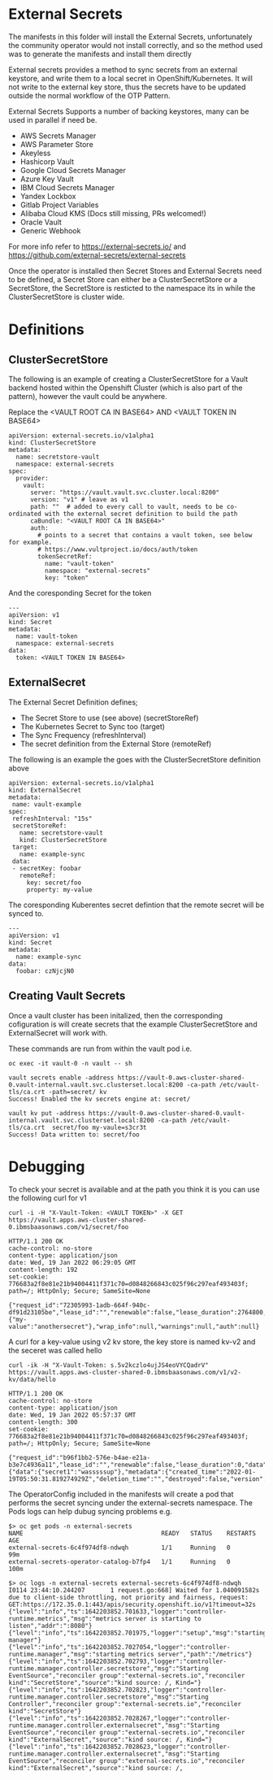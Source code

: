 # External Secrets

The manifests in this folder will install the External Secrets, unfortunately the community operator would not install correctly, and so the method used was to generate the manifests and install them directly
 
External secrets provides a method to sync secrets from an external keystore, and write them to a local secret in OpenShift/Kubernetes. It will not write to the external key store, thus the secrets have to be updated outside the normal workflow of the OTP Pattern.

External Secrets Supports a number of backing keystores, many can be used in parallel if need be.
 + AWS Secrets Manager
 + AWS Parameter Store
 + Akeyless
 + Hashicorp Vault
 + Google Cloud Secrets Manager
 + Azure Key Vault
 + IBM Cloud Secrets Manager
 + Yandex Lockbox
 + Gitlab Project Variables
 + Alibaba Cloud KMS (Docs still missing, PRs welcomed!)
 + Oracle Vault
 + Generic Webhook

For more info refer to https://external-secrets.io/ and https://github.com/external-secrets/external-secrets

Once the operator is installed then Secret Stores and External Secrets need to be defined, a Secret Store can either be a ClusterSecretStore or a SecretStore, the SecretStore is resticted to the namespace its in while the ClusterSecretStore is cluster wide.

# Definitions
## ClusterSecretStore
The following is an example of creating a ClusterSecretStore for a Vault backend hosted within the Openshift Cluster (which is also part of the pattern), however the vault could be anywhere.

Replace the \<VAULT ROOT CA IN BASE64\> AND \<VAULT TOKEN IN BASE64\>

```
apiVersion: external-secrets.io/v1alpha1
kind: ClusterSecretStore
metadata:
  name: secretstore-vault
  namespace: external-secrets
spec:
  provider:
    vault:
      server: "https://vault.vault.svc.cluster.local:8200"
      version: "v1" # leave as v1
      path: ""  # added to every call to vault, needs to be co-ordinated with the external secret definition to build the path
      caBundle: "<VAULT ROOT CA IN BASE64>"
      auth:
        # points to a secret that contains a vault token, see below for example.
        # https://www.vultproject.io/docs/auth/token
        tokenSecretRef:
          name: "vault-token"
          namespace: "external-secrets"
          key: "token"
```

And the coresponding Secret for the token
```
---
apiVersion: v1
kind: Secret
metadata:
  name: vault-token
  namespace: external-secrets
data:
  token: <VAULT TOKEN IN BASE64>
```


## ExternalSecret
The External Secret Definition defines;
 - The Secret Store to use (see above) (secretStoreRef)
 - The Kubernetes Secret to Sync too (target)
 - The Sync Frequency (refreshInterval)
 - The secret definition from the External Store (remoteRef)

The following is an example the goes with the ClusterSecretStore definition above
 ```
 apiVersion: external-secrets.io/v1alpha1
kind: ExternalSecret
metadata:
  name: vault-example
spec:
  refreshInterval: "15s"
  secretStoreRef:
    name: secretstore-vault
    kind: ClusterSecretStore
  target:
    name: example-sync
  data:
  - secretKey: foobar
    remoteRef:
      key: secret/foo
      property: my-value
```

The coresponding Kuberentes secret defintion that the remote secret will be synced to.
```
---
apiVersion: v1
kind: Secret
metadata:
  name: example-sync
data:
  foobar: czNjcjN0
```


## Creating Vault Secrets
Once a vault cluster has been initalized, then the corresponding cofiguration is will create secrets that the example ClusterSecretStore and ExternalSecret will work with.

These commands are run from within the vault pod i.e. 
``` 
oc exec -it vault-0 -n vault -- sh 

vault secrets enable -address https://vault-0.aws-cluster-shared-0.vault-internal.vault.svc.clusterset.local:8200 -ca-path /etc/vault-tls/ca.crt -path=secret/ kv
Success! Enabled the kv secrets engine at: secret/

vault kv put -address https://vault-0.aws-cluster-shared-0.vault-internal.vault.svc.clusterset.local:8200 -ca-path /etc/vault-tls/ca.crt  secret/foo my-vaule=s3cr3t
Success! Data written to: secret/foo
```


# Debugging
To check your secret is available and at the path you think it is you can use the following curl for v1 
```
curl -i -H "X-Vault-Token: <VAULT TOKEN>" -X GET https://vault.apps.aws-cluster-shared-0.ibmsbaasonaws.com/v1/secret/foo

HTTP/1.1 200 OK
cache-control: no-store
content-type: application/json
date: Wed, 19 Jan 2022 06:29:05 GMT
content-length: 192
set-cookie: 776683a2f8e81e21b94004411f371c70=d0848266843c025f96c297eaf493403f; path=/; HttpOnly; Secure; SameSite=None

{"request_id":"72305993-1adb-664f-940c-df91d23105be","lease_id":"","renewable":false,"lease_duration":2764800,"data":{"my-value":"anothersecret"},"wrap_info":null,"warnings":null,"auth":null}
```

A curl for a key-value using v2 kv store, the key store is named kv-v2 and the seceret was called hello
```
curl -ik -H "X-Vault-Token: s.5v2kczlo4ujJS4eoVYCQadrV" https://vault.apps.aws-cluster-shared-0.ibmsbaasonaws.com/v1/v2-kv/data/hello

HTTP/1.1 200 OK
cache-control: no-store
content-type: application/json
date: Wed, 19 Jan 2022 05:57:37 GMT
content-length: 300
set-cookie: 776683a2f8e81e21b94004411f371c70=d0848266843c025f96c297eaf493403f; path=/; HttpOnly; Secure; SameSite=None

{"request_id":"b96f1bb2-576e-b4ae-e21a-b3e7c4936a11","lease_id":"","renewable":false,"lease_duration":0,"data":{"data":{"secret1":"wasssssup"},"metadata":{"created_time":"2022-01-19T05:50:31.819274929Z","deletion_time":"","destroyed":false,"version":1}},"wrap_info":null,"warnings":null,"auth":null}
```

The OperatorConfig included in the manifests will create a pod that performs the secret syncing under the external-secrets namespace.
The Pods logs can help dubug syncing problems e.g.

```
$> oc get pods -n external-secrets
NAME                                      READY   STATUS    RESTARTS   AGE
external-secrets-6c4f974df8-ndwqh         1/1     Running   0          99m
external-secrets-operator-catalog-b7fp4   1/1     Running   0          100m

$> oc logs -n external-secrets external-secrets-6c4f974df8-ndwqh
I0114 23:44:10.244207       1 request.go:668] Waited for 1.040091582s due to client-side throttling, not priority and fairness, request: GET:https://172.35.0.1:443/apis/security.openshift.io/v1?timeout=32s
{"level":"info","ts":1642203852.701633,"logger":"controller-runtime.metrics","msg":"metrics server is starting to listen","addr":":8080"}
{"level":"info","ts":1642203852.701975,"logger":"setup","msg":"starting manager"}
{"level":"info","ts":1642203852.7027054,"logger":"controller-runtime.manager","msg":"starting metrics server","path":"/metrics"}
{"level":"info","ts":1642203852.702793,"logger":"controller-runtime.manager.controller.secretstore","msg":"Starting EventSource","reconciler group":"external-secrets.io","reconciler kind":"SecretStore","source":"kind source: /, Kind="}
{"level":"info","ts":1642203852.702823,"logger":"controller-runtime.manager.controller.secretstore","msg":"Starting Controller","reconciler group":"external-secrets.io","reconciler kind":"SecretStore"}
{"level":"info","ts":1642203852.7028267,"logger":"controller-runtime.manager.controller.externalsecret","msg":"Starting EventSource","reconciler group":"external-secrets.io","reconciler kind":"ExternalSecret","source":"kind source: /, Kind="}
{"level":"info","ts":1642203852.7028623,"logger":"controller-runtime.manager.controller.externalsecret","msg":"Starting EventSource","reconciler group":"external-secrets.io","reconciler kind":"ExternalSecret","source":"kind source: /,
```
